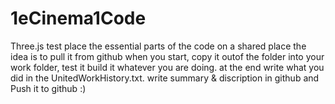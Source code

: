 # 1eCinema1Code
Three.js test place
the essential parts of the code on a shared place
the idea is to pull it from github when you start, copy it outof the folder into your work folder, test it build it whatever you are doing.
at the end write what you did in the UnitedWorkHistory.txt.
write summary & discription in github and Push it to github :)
